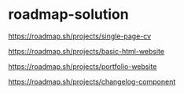 # roadmap-solution
https://roadmap.sh/projects/single-page-cv

https://roadmap.sh/projects/basic-html-website

https://roadmap.sh/projects/portfolio-website

https://roadmap.sh/projects/changelog-component
